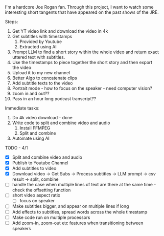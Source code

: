I'm a hardcore Joe Rogan fan. Through this project, I want to watch some interesting short tangents that have appeared on the past shows of the JRE.

Steps:
1. Get YT video link and download the video in 4k
2. Get subtitles with timestamps
    1. Provided by Youtube
    2. Extracted using AI
3. Prompt LLM to find a short story within the whole video and return exact uttered text with subtitles.
4. Use the timestamps to piece together the short story and then export the video
5. Upload it to my new channel
6. Better Algo to concatenate clips
7. Add subtitle texts to the video
8. Portrait mode - how to focus on the speaker - need computer vision?
9. zoom in and out??
10. Pass in an hour long podcast transcript??


Immediate tasks:
1. Do 4k video download - done
2. Write code to split and combine video and audio
    1. Install FFMPEG
    2. Split and combine 
3. Automate using AI

TODO - 4/1
- [x] Split and combine video and audio
- [x] Publish to Youtube Channel
- [x] Add subtitles to video
- [x] Download video -> Get Subs -> Process subtitles -> LLM prompt -> csv result -> split, combine
- [ ] handle the case when multiple lines of text are there at the same time - check the offsetting function
- [ ] short video aspect ratio
    - [ ] focus on speaker
- [ ] Make subtitles bigger, and appear on multiple lines if long
- [ ] Add effects to subtitles, spread words across the whole timestamp
- [ ] Make code run on multiple processors
- [ ] Add zoom-in, zoom-out etc features when transitioning between speakers